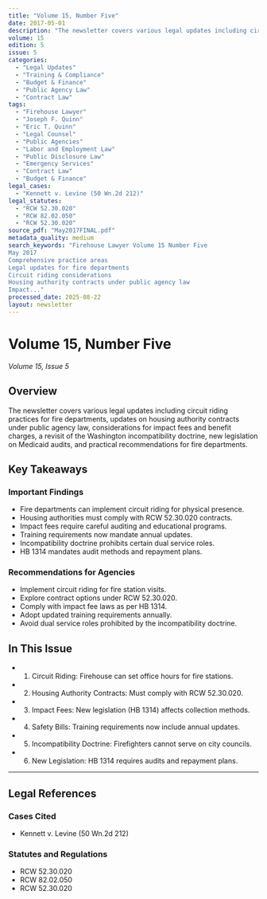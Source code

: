 ```yaml
---
title: "Volume 15, Number Five"
date: 2017-05-01
description: "The newsletter covers various legal updates including circuit riding practices for fire departments, updates on housing authority contracts under public agency law, considerations for impact fees and benefit charges, a revisit of the Washington incompatibility doctrine, new legislation on Medicaid audits, and practical recommendations for fire departments."
volume: 15
edition: 5
issue: 5
categories:
  - "Legal Updates"
  - "Training & Compliance"
  - "Budget & Finance"
  - "Public Agency Law"
  - "Contract Law"
tags:
  - "Firehouse Lawyer"
  - "Joseph F. Quinn"
  - "Eric T. Quinn"
  - "Legal Counsel"
  - "Public Agencies"
  - "Labor and Employment Law"
  - "Public Disclosure Law"
  - "Emergency Services"
  - "Contract Law"
  - "Budget & Finance"
legal_cases:
  - "Kennett v. Levine (50 Wn.2d 212)"
legal_statutes:
  - "RCW 52.30.020"
  - "RCW 82.02.050"
  - "RCW 52.30.020"
source_pdf: "May2017FINAL.pdf"
metadata_quality: medium
search_keywords: "Firehouse Lawyer Volume 15 Number Five
May 2017
Comprehensive practice areas
Legal updates for fire departments
Circuit riding considerations
Housing authority contracts under public agency law
Impact..."
processed_date: 2025-08-22
layout: newsletter
---
```


# Volume 15, Number Five

*Volume 15, Issue 5*

## Overview

The newsletter covers various legal updates including circuit riding practices for fire departments, updates on housing authority contracts under public agency law, considerations for impact fees and benefit charges, a revisit of the Washington incompatibility doctrine, new legislation on Medicaid audits, and practical recommendations for fire departments.

## Key Takeaways

### Important Findings

- Fire departments can implement circuit riding for physical presence.
- Housing authorities must comply with RCW 52.30.020 contracts.
- Impact fees require careful auditing and educational programs.
- Training requirements now mandate annual updates.
- Incompatibility doctrine prohibits certain dual service roles.
- HB 1314 mandates audit methods and repayment plans.

### Recommendations for Agencies

- Implement circuit riding for fire station visits.
- Explore contract options under RCW 52.30.020.
- Comply with impact fee laws as per HB 1314.
- Adopt updated training requirements annually.
- Avoid dual service roles prohibited by the incompatibility doctrine.

## In This Issue

- 1. Circuit Riding: Firehouse can set office hours for fire stations.
- 2. Housing Authority Contracts: Must comply with RCW 52.30.020.
- 3. Impact Fees: New legislation (HB 1314) affects collection methods.
- 4. Safety Bills: Training requirements now include annual updates.
- 5. Incompatibility Doctrine: Firefighters cannot serve on city councils.
- 6. New Legislation: HB 1314 requires audits and repayment plans.

---

## Legal References

### Cases Cited

- Kennett v. Levine (50 Wn.2d 212)

### Statutes and Regulations

- RCW 52.30.020
- RCW 82.02.050
- RCW 52.30.020

